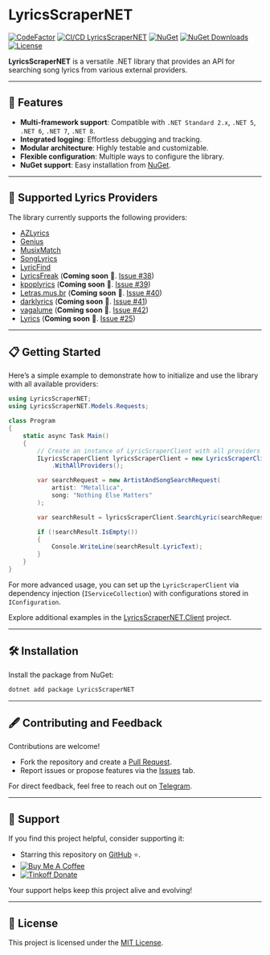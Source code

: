 # LyricsScraperNET

[![CodeFactor](https://www.codefactor.io/repository/github/skuill/lyricsscrapernet/badge)](https://www.codefactor.io/repository/github/skuill/lyricsscrapernet)
[![CI/CD LyricsScraperNET](https://github.com/skuill/LyricsScraperNET/actions/workflows/cicd.yaml/badge.svg)](https://github.com/skuill/LyricsScraperNET/actions/workflows/cicd.yaml)
[![NuGet](https://img.shields.io/nuget/vpre/LyricsScraperNET?label=NuGet)](https://www.nuget.org/packages/LyricsScraperNET/)
[![NuGet Downloads](https://img.shields.io/nuget/dt/LyricsScraperNET?label=Downloads)](https://www.nuget.org/packages/LyricsScraperNET/)
[![License](https://img.shields.io/github/license/skuill/LyricsScraperNET)](./LICENSE)

**LyricsScraperNET** is a versatile .NET library that provides an API for searching song lyrics from various external providers. 

---

## 🌟 Features

- **Multi-framework support**: Compatible with `.NET Standard 2.x`, `.NET 5`, `.NET 6`, `.NET 7`, `.NET 8`.
- **Integrated logging**: Effortless debugging and tracking.
- **Modular architecture**: Highly testable and customizable.
- **Flexible configuration**: Multiple ways to configure the library.
- **NuGet support**: Easy installation from [NuGet](https://www.nuget.org/packages/LyricsScraperNET/).

---

## 🎤 Supported Lyrics Providers

The library currently supports the following providers:

- [AZLyrics](https://www.azlyrics.com/)
- [Genius](https://genius.com/)
- [MusixMatch](https://www.musixmatch.com/)
- [SongLyrics](https://www.songlyrics.com/)
- [LyricFind](https://www.lyricfind.com/)
- [LyricsFreak](https://www.lyricsfreak.com/) (**Coming soon** 🚧. [Issue #38](https://github.com/skuill/LyricsScraperNET/issues/38))
- [kpoplyrics](https://www.kpoplyrics.net/) (**Coming soon** 🚧. [Issue #39](https://github.com/skuill/LyricsScraperNET/issues/39))
- [Letras.mus.br](https://www.letras.mus.br/) (**Coming soon** 🚧. [Issue #40](https://github.com/skuill/LyricsScraperNET/issues/40))
- [darklyrics](http://www.darklyrics.com/) (**Coming soon** 🚧. [Issue #41](https://github.com/skuill/LyricsScraperNET/issues/41))
- [vagalume](https://www.vagalume.com.br/) (**Coming soon** 🚧. [Issue #42](https://github.com/skuill/LyricsScraperNET/issues/42))
- [Lyrics](https://www.lyrics.com/) (**Coming soon** 🚧. [Issue #25](https://github.com/skuill/LyricsScraperNET/issues/25))

---

## 📋 Getting Started

Here’s a simple example to demonstrate how to initialize and use the library with all available providers:

```csharp
using LyricsScraperNET;
using LyricsScraperNET.Models.Requests;

class Program
{
    static async Task Main()
    {
        // Create an instance of LyricScraperClient with all providers
        ILyricsScraperClient lyricsScraperClient = new LyricsScraperClient()
            .WithAllProviders();

        var searchRequest = new ArtistAndSongSearchRequest(
            artist: "Metallica", 
            song: "Nothing Else Matters"
        );

        var searchResult = lyricsScraperClient.SearchLyric(searchRequest);

        if (!searchResult.IsEmpty())
        {
            Console.WriteLine(searchResult.LyricText);
        }
    }
}
```

For more advanced usage, you can set up the `LyricScraperClient` via dependency injection (`IServiceCollection`) with configurations stored in `IConfiguration`.

Explore additional examples in the [LyricsScraperNET.Client](LyricsScraperNET.Client/Program.cs) project.

---

## 🛠️ Installation

Install the package from NuGet:

```sh
dotnet add package LyricsScraperNET
```

---

## 🖋️ Contributing and Feedback

Contributions are welcome! 

- Fork the repository and create a [Pull Request](https://github.com/skuill/LyricScraperNET/pulls).
- Report issues or propose features via the [Issues](https://github.com/skuill/LyricScraperNET/issues/new) tab.

For direct feedback, feel free to reach out on [Telegram](https://t.me/skuill).

---

## 💖 Support

If you find this project helpful, consider supporting it:

- Starring this repository on [GitHub](https://github.com/skuill/LyricsScraperNET/stargazers) ⭐.
- [![Buy Me A Coffee](https://www.buymeacoffee.com/assets/img/custom_images/orange_img.png)](https://www.buymeacoffee.com/skuill)  
- [![Tinkoff Donate](https://www.paypalobjects.com/en_US/i/btn/btn_donateCC_LG.gif)](https://www.tinkoff.ru/cf/3MNYeRds3s)

Your support helps keep this project alive and evolving!

---

## 📜 License

This project is licensed under the [MIT License](./LICENSE).
